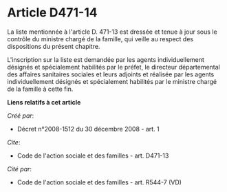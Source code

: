 # Article D471-14

La liste mentionnée à l'article D. 471-13 est dressée et tenue à jour sous le contrôle du ministre chargé de la famille, qui
veille au respect des dispositions du présent chapitre.

L'inscription sur la liste est demandée par les agents individuellement désignés et spécialement habilités par le préfet, le
directeur départemental des affaires sanitaires sociales et leurs adjoints et réalisée par les agents individuellement
désignés et spécialement habilités par le ministre chargé de la famille à cette fin.

**Liens relatifs à cet article**

_Créé par_:

  - Décret n°2008-1512 du 30 décembre 2008 - art. 1

_Cite_:

  - Code de l'action sociale et des familles - art. D471-13

_Cité par_:

  - Code de l'action sociale et des familles - art. R544-7 (VD)
